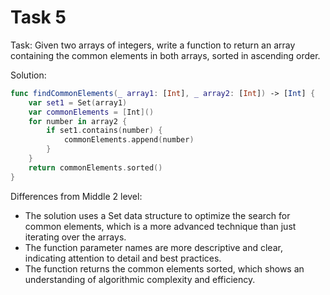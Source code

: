 # Task 5

Task: Given two arrays of integers, write a function to return an array
containing the common elements in both arrays, sorted in ascending order.

Solution:

```swift
func findCommonElements(_ array1: [Int], _ array2: [Int]) -> [Int] {
    var set1 = Set(array1)
    var commonElements = [Int]()
    for number in array2 {
        if set1.contains(number) {
            commonElements.append(number)
        }
    }
    return commonElements.sorted()
}
```

Differences from Middle 2 level:

-   The solution uses a Set data structure to optimize the search for common
    elements, which is a more advanced technique than just iterating over the
    arrays.
-   The function parameter names are more descriptive and clear, indicating
    attention to detail and best practices.
-   The function returns the common elements sorted, which shows an
    understanding of algorithmic complexity and efficiency.
